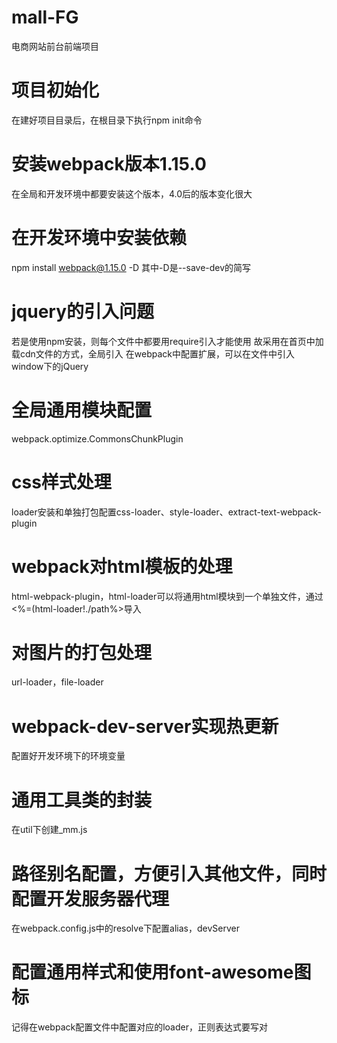 # mall-FG
电商网站前台前端项目

# 项目初始化
在建好项目目录后，在根目录下执行npm init命令

# 安装webpack版本1.15.0
在全局和开发环境中都要安装这个版本，4.0后的版本变化很大

# 在开发环境中安装依赖
npm install webpack@1.15.0 -D
其中-D是--save-dev的简写

# jquery的引入问题
若是使用npm安装，则每个文件中都要用require引入才能使用
故采用在首页中加载cdn文件的方式，全局引入
在webpack中配置扩展，可以在文件中引入window下的jQuery

# 全局通用模块配置
webpack.optimize.CommonsChunkPlugin

# css样式处理
loader安装和单独打包配置css-loader、style-loader、extract-text-webpack-plugin

# webpack对html模板的处理
html-webpack-plugin，html-loader可以将通用html模块到一个单独文件，通过<%=(html-loader!./path%>导入

# 对图片的打包处理
url-loader，file-loader

# webpack-dev-server实现热更新
配置好开发环境下的环境变量

# 通用工具类的封装
在util下创建_mm.js

# 路径别名配置，方便引入其他文件，同时配置开发服务器代理
在webpack.config.js中的resolve下配置alias，devServer

# 配置通用样式和使用font-awesome图标
记得在webpack配置文件中配置对应的loader，正则表达式要写对